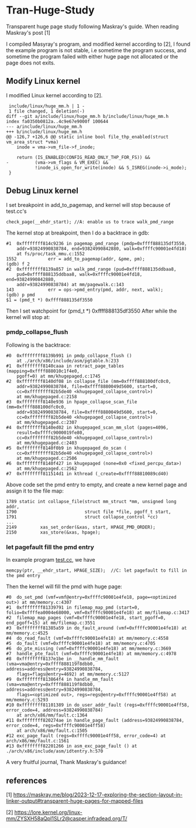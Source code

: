 # Tran-Huge-Study

Transparent huge page study following Maskray's guide.
When reading Maskray's post [1]

I compiled Masyray's program, and modified kernel according to [2], I found the example program is not stable, i.e sometime the program success, and sometime the program failed with either huge page not allocated or the page does not exits.

## Modify Linux kernel
I modified Linux kernel according to [2].
```
 include/linux/huge_mm.h | 1 -
 1 file changed, 1 deletion(-)
diff --git a/include/linux/huge_mm.h b/include/linux/huge_mm.h
index fa0350b0812a..4c9e67e9000f 100644
--- a/include/linux/huge_mm.h
+++ b/include/linux/huge_mm.h
@@ -126,7 +126,6 @@ static inline bool file_thp_enabled(struct vm_area_struct *vma)
 	inode = vma->vm_file->f_inode;
 
 	return (IS_ENABLED(CONFIG_READ_ONLY_THP_FOR_FS)) &&
-	       (vma->vm_flags & VM_EXEC) &&
 	       !inode_is_open_for_write(inode) && S_ISREG(inode->i_mode);
 }
```
## Debug Linux kernel
I set breakpoint in add_to_pagemap, and kernel will stop because of test.cc's
```
check_page(__ehdr_start); //A: enable us to trace walk_pmd_range
```
The kernel stop at breakpoint, then I do a backtrace in gdb:
```
#1  0xffffffff814c9236 in pagemap_pmd_range (pmdp=0xffff888135df3550, 
    addr=93824990838784, end=93824990842880, walk=0xffffc90001e4fd18)
    at fs/proc/task_mmu.c:1552
1552			err = add_to_pagemap(addr, &pme, pm);
(gdb) f 2
#2  0xffffffff8139a857 in walk_pmd_range (pud=0xffff888135ddbaa8, 
    pud=0xffff888135ddbaa8, walk=0xffffc90001e4fd18, end=93824990842880, 
    addr=93824990838784) at mm/pagewalk.c:143
143				err = ops->pmd_entry(pmd, addr, next, walk);
(gdb) p pmd
$1 = (pmd_t *) 0xffff888135df3550
```
Then I set watchpoint for (pmd_t *) 0xffff888135df3550
After while the kernel will stop at:
### pmdp_collapse_flush
Following is the backtrace:
```
#0  0xffffffff8139b991 in pmdp_collapse_flush ()
    at ./arch/x86/include/asm/pgtable.h:233
#1  0xffffffff8140caaa in retract_page_tables (mapping=0xffff888010c1f4e0, 
    pgoff=0) at mm/khugepaged.c:1745
#2  0xffffffff8140df08 in collapse_file (mm=0xffff888100dfc0c0, 
    addr=93824990838784, file=0xffff8880049d5600, start=0, 
    cc=0xffffffff82b5de40 <khugepaged_collapse_control>)
    at mm/khugepaged.c:2158
#3  0xffffffff8140e936 in hpage_collapse_scan_file (mm=0xffff888100dfc0c0, 
    addr=93824990838784, file=0xffff8880049d5600, start=0, 
    cc=0xffffffff82b5de40 <khugepaged_collapse_control>)
    at mm/khugepaged.c:2307
#4  0xffffffff8140ed02 in khugepaged_scan_mm_slot (pages=4096, 
    result=0xffffc9000019fe80, 
    cc=0xffffffff82b5de40 <khugepaged_collapse_control>)
    at mm/khugepaged.c:2403
#5  0xffffffff8140f0b9 in khugepaged_do_scan (
    cc=0xffffffff82b5de40 <khugepaged_collapse_control>)
    at mm/khugepaged.c:2506
#6  0xffffffff8140f427 in khugepaged (none=0x0 <fixed_percpu_data>)
    at mm/khugepaged.c:2562
#7  0xffffffff811514d1 in kthread (_create=0xffff88810089cd40)

```
Above code set the pmd entry to empty, and create a new kernel page and assign it to the file map:
```
1789 static int collapse_file(struct mm_struct *mm, unsigned long addr,
1790                          struct file *file, pgoff_t start,
1791                          struct collapse_control *cc)
...
2149         xas_set_order(&xas, start, HPAGE_PMD_ORDER);
2150         xas_store(&xas, hpage);
```
### let pagefault fill the pmd entry
In example program [test.cc](https://github.com/zhouzhouyi-hub/Tran-Huge-Study/blob/main/test.cc), we have 
```
memcpy(ptr, __ehdr_start, HPAGE_SIZE);  //C: let pagefault to fill in the pmd entry 
```
Then the kernel will fill the pmd with huge page:
```
#0  do_set_pmd (vmf=vmf@entry=0xffffc90001e4fe18, page=<optimized out>) at mm/memory.c:4307
#1  0xffffffff81339791 in filemap_map_pmd (start=0, folio=0xffffea0004e68000, vmf=0xffffc90001e4fe18) at mm/filemap.c:3417
#2  filemap_map_pages (vmf=0xffffc90001e4fe18, start_pgoff=0, end_pgoff=15) at mm/filemap.c:3551
#3  0xffffffff81385a59 in do_fault_around (vmf=0xffffc90001e4fe18) at mm/memory.c:4525
#4  do_read_fault (vmf=0xffffc90001e4fe18) at mm/memory.c:4558
#5  do_fault (vmf=0xffffc90001e4fe18) at mm/memory.c:4705
#6  do_pte_missing (vmf=0xffffc90001e4fe18) at mm/memory.c:3669
#7  handle_pte_fault (vmf=0xffffc90001e4fe18) at mm/memory.c:4978
#8  0xffffffff8137e1be in __handle_mm_fault (vma=vma@entry=0xffff888119f8dbb0, address=address@entry=93824990838784, 
    flags=flags@entry=4692) at mm/memory.c:5127
#9  0xffffffff813864f4 in handle_mm_fault (vma=vma@entry=0xffff888119f8dbb0, address=address@entry=93824990838784, 
    flags=<optimized out>, regs=regs@entry=0xffffc90001e4ff58) at mm/memory.c:5293
#10 0xffffffff81101389 in do_user_addr_fault (regs=0xffffc90001e4ff58, error_code=4, address=93824990838784)
    at arch/x86/mm/fault.c:1364
#11 0xffffffff820274ae in handle_page_fault (address=93824990838784, error_code=4, regs=0xffffc90001e4ff58)
    at arch/x86/mm/fault.c:1505
#12 exc_page_fault (regs=0xffffc90001e4ff58, error_code=4) at arch/x86/mm/fault.c:1561
#13 0xffffffff82201266 in asm_exc_page_fault () at ./arch/x86/include/asm/idtentry.h:570
```
 
A very fruitful journal, Thank Maskray's guidance!

## references
[1] https://maskray.me/blog/2023-12-17-exploring-the-section-layout-in-linker-output#transparent-huge-pages-for-mapped-files

[2] https://lore.kernel.org/linux-mm/ZYSXH58aQpI1SLr2@casper.infradead.org/T/
